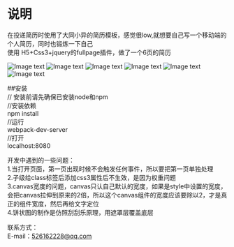 # 说明
在投递简历时使用了大同小异的简历模板，感觉很low,就想要自己写一个移动端的个人简历，同时也锻炼一下自己   
使用 H5+Css3+jquery的fullpage插件，做了一个6页的简历   

![Image text](https://github.com/Summer-xzy/resume/blob/master/img-show/1.png)
![Image text](https://github.com/Summer-xzy/resume/blob/master/img-show/2.png)
![Image text](https://github.com/Summer-xzy/resume/blob/master/img-show/3.png)
![Image text](https://github.com/Summer-xzy/resume/blob/master/img-show/4.png)
![Image text](https://github.com/Summer-xzy/resume/blob/master/img-show/5.png)
![Image text](https://github.com/Summer-xzy/resume/blob/master/img-show/6.png)

##安装   
// 安装前请先确保已安装node和npm   
//安装依赖   
npm install   
//运行   
webpack-dev-server   
//打开   
localhost:8080   


开发中遇到的一些问题：  
1.当打开页面，第一页出现时候不会触发任何事件，所以要把第一页单独处理   
2.子级给class标签后添加css3属性后不生效，是因为权重问题   
3.canvas宽度的问题，canvas只认自己默认的宽度，如果是style中设置的宽度，会把canvas拉伸到原来的2倍，所以这个canvas组件的宽度应该要除以2，才是真正的组件宽度，然后再给文字定位   
4.饼状图的制作是仿照刮刮乐原理，用遮罩层覆盖底层    

联系方式：   
E-mail：526162228@qq.com   
